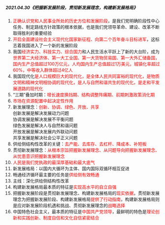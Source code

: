 ##### 2021.04.30《把握新发展阶段，贯彻新发展理念，构建新发展格局》

1. <font color=red>正确认识党和人民事业所处的历史方位和发展阶段</font>，是我们党明确阶段性中心任务、制定路线方针政策的根本依据，也是我们党领导革命、建设、改革不断取得胜利的重要经验
2. <font color=red>开启全面建设社会主义现代化国家新征程、向第二个百年奋斗目标进军</font>，这标志着我国进入了一个新的发展阶段
3. 我国<font color=red>经济实力、科技实力、综合国力</font>和人民生活水平跃上了新的大台阶，成为<font color=red>世界第二大经济体、第一大工业国、第一大货物贸易国、第一大外汇储备国，国内生产总值超过100万亿元，人均国内生产总值超过1万美元，城镇化率超过60%，中等收入群体超过4亿人</font>
4. 我国现代化<font color=red>是人口规模巨大的现代化，是全体人民共同富裕的现代化，是物质文明和精神文明相协调的现代化，是人与自然和谐共生的现代化，是走和平发展道路的现代化</font>
5. “三期”叠加时期：<font color=red>增长速度换挡期、结构调整阵痛期、前期刺激政策消化期</font>
6. <font color=red>市场在资源配置中起决定性作用</font>
7. 新发展理念：<font color=red>创新、协调、绿色、开放、共享</font>  
   创新发展是解决发展动力问题  
   协调发展是解决发展不平衡问题  
   绿色发展是解决人与自然和谐问题  
   开放发展是解决发展内外联动问题  
   共享发展是解决社会公平正义问题  
8. 供给侧结构性改革的关键：<font color=red>去产能、去库存、去杠杆、降成本、补短板</font>
9. 贯彻新发展理念：<font color=red>从根本宗旨把握新发展理念、从问题导向把握新发展理念、从忧患意识把握新发展理念</font>
10. <font color=red>人民是我们党执政的最深厚基础和最大底气</font>
11. 新发展格局：以国内大循环为主体、国内国际双循环相互促进
12. 畅通经济循环最主要的任务是<font color=red>供给侧有效畅通</font>
13. 主线：深化供给侧结构性改革
14. 构建新发展格局最本质的特征是<font color=red>实现高水平的自立自强</font>
15. 把握新发展阶段是贯彻新发展理念、构建新发展格局的<font color=red>现实依据</font>，贯彻新发展理念为把握新发展阶段、构建新发展格局<font color=red>提供了行动指南</font>，构建新发展格局则是应对新发展阶段机遇和挑战、贯彻新发展理念的<font color=red>战略选择</font>
16. 中国特色社会主义，最本质的特征是<font color=red>中国共产党领导</font>，最鲜明的特色是<font color=red>理论创新和实践创新、制度自信和文化自信紧密结合</font>